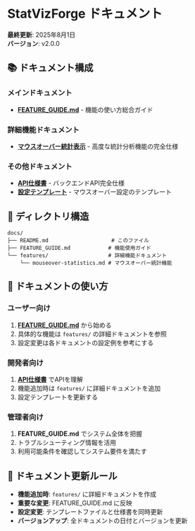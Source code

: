 # StatVizForge ドキュメント

**最終更新**: 2025年8月1日  
**バージョン**: v2.0.0

## 📚 ドキュメント構成

### メインドキュメント
- **[FEATURE_GUIDE.md](FEATURE_GUIDE.md)** - 機能の使い方総合ガイド

### 詳細機能ドキュメント
- **[マウスオーバー統計表示](features/mouseover-statistics.md)** - 高度な統計分析機能の完全仕様

### その他ドキュメント
- **[API仕様書](../doc/APIja.md)** - バックエンドAPI完全仕様
- **[設定テンプレート](../MOUSEOVER_SETTINGS_TEMPLATE.json)** - マウスオーバー設定のテンプレート

## 📁 ディレクトリ構造

```
docs/
├── README.md                    # このファイル
├── FEATURE_GUIDE.md            # 機能使用ガイド
└── features/                   # 詳細機能ドキュメント
    └── mouseover-statistics.md # マウスオーバー統計機能
```

## 🎯 ドキュメントの使い方

### ユーザー向け
1. **[FEATURE_GUIDE.md](FEATURE_GUIDE.md)** から始める
2. 具体的な機能は `features/` の詳細ドキュメントを参照
3. 設定変更は各ドキュメントの設定例を参考にする

### 開発者向け
1. **[API仕様書](../doc/APIja.md)** でAPIを理解
2. 機能追加時は `features/` に詳細ドキュメントを追加
3. 設定テンプレートを更新する

### 管理者向け
1. **FEATURE_GUIDE.md** でシステム全体を把握
2. トラブルシューティング情報を活用
3. 利用可能条件を確認してシステム要件を満たす

## 🔄 ドキュメント更新ルール

- **機能追加時**: `features/` に詳細ドキュメントを作成
- **重要な変更**: FEATURE_GUIDE.md に反映
- **設定変更**: テンプレートファイルと仕様書を同時更新
- **バージョンアップ**: 全ドキュメントの日付とバージョンを更新